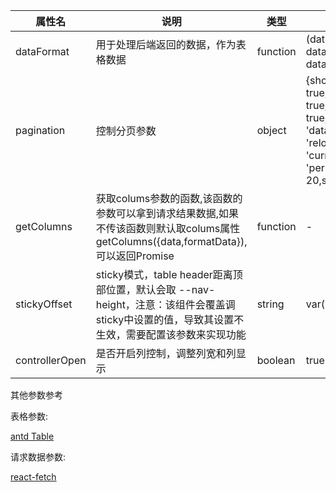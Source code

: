 |属性名| 说明                                                                                           | 类型       | 默认值                                                                                                                                                                              |
|  ---  |----------------------------------------------------------------------------------------------|----------|----------------------------------------------------------------------------------------------------------------------------------------------------------------------------------|
|  dataFormat   | 用于处理后端返回的数据，作为表格数据                                                                           | function | (data) => {return {list: data.data.pageData,total: data.data.totalCount};}                                                                                                       |
|   pagination  | 控制分页参数                                                                                       | object   | {showSizeChanger: true,showQuickJumper: true,open: true,paramsType: 'data',requestType: 'reload',current: 'currentPage',pageSize: 'perPage',defaultPageSize: 20,size: 'default'} |
|getColumns| 获取colums参数的函数,该函数的参数可以拿到请求结果数据,如果不传该函数则默认取colums属性 getColumns({data,formatData}),可以返回Promise | function | -                                                                                                                                                                                |
|stickyOffset| sticky模式，table header距离顶部位置，默认会取 --nav-height，注意：该组件会覆盖调sticky中设置的值，导致其设置不生效，需要配置该参数来实现功能    | string   | var(--nav-height)                                                                                                                                                                |
|      controllerOpen      | 是否开启列控制，调整列宽和列显示                                                                             | boolean  | true                                                                                                                                                                             |

其他参数参考

表格参数:

[antd Table](https://ant.design/components/table-cn/)

请求数据参数:

[react-fetch](/lib/react-fetch)
